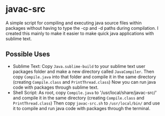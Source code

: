 # javac-src
A simple script for compiling and executing java source files within packages without having to type the -cp and -d paths during compilation. I created this mainly to make it easier to make quick java applications with sublime text.

## Possible Uses
* Sublime Text: Copy `Java.sublime-build` to your sublime text user packages folder and make a new directory called `JavaCompiler`. Then copy `Compile.java` into that folder and compile it in the same directory (creating `Compile.class` and `PrintThread.class`) Now you can run java code with packages through sublime text.
* Shell Script: As root, copy `Compile.java` to '/usr/local/share/javac-src/' and compile it in the same directory (creating `Compile.class` and `PrintThread.class`) Then copy `javac-src.sh` to `/usr/local/bin/` and use it to compile and run java code with packages through the terminal.

